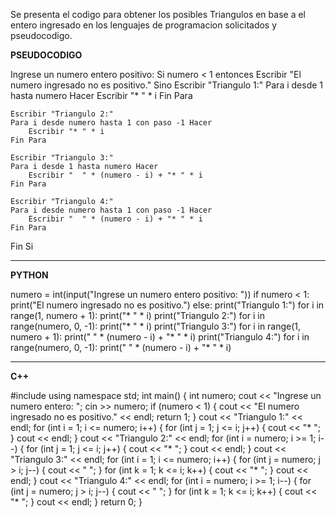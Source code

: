 Se presenta el codigo para obtener los posibles Triangulos en base a el entero ingresado en los lenguajes de programacion solicitados y pseudocodigo.

**PSEUDOCODIGO**

Ingrese un numero entero positivo:
Si numero < 1 entonces
    Escribir "El numero ingresado no es positivo."
Sino
    Escribir "Triangulo 1:"
    Para i desde 1 hasta numero Hacer
        Escribir "* " * i
    Fin Para

    Escribir "Triangulo 2:"
    Para i desde numero hasta 1 con paso -1 Hacer
        Escribir "* " * i
    Fin Para

    Escribir "Triangulo 3:"
    Para i desde 1 hasta numero Hacer
        Escribir "  " * (numero - i) + "* " * i
    Fin Para

    Escribir "Triangulo 4:"
    Para i desde numero hasta 1 con paso -1 Hacer
        Escribir "  " * (numero - i) + "* " * i
    Fin Para
Fin Si


---------------------------------------------------------------------------------------------------------------------------------------

**PYTHON**


numero = int(input("Ingrese un numero entero positivo: "))
if numero < 1:
    print("El numero ingresado no es positivo.")
else:
    print("Triangulo 1:")
    for i in range(1, numero + 1):
        print("* " * i)
    print("Triangulo 2:")
    for i in range(numero, 0, -1):
        print("* " * i)
    print("Triangulo 3:")
    for i in range(1, numero + 1):
        print("  " * (numero - i) + "* " * i)
    print("Triangulo 4:")
    for i in range(numero, 0, -1):
        print("  " * (numero - i) + "* " * i)




---------------------------------------------------------------------------------------------------------------------------------------------

**C++**


#include <iostream>
using namespace std;
int main() {
    int numero;
    cout << "Ingrese un numero entero: ";
    cin >> numero;
    if (numero < 1) {
        cout << "El numero ingresado no es positivo." << endl;
        return 1;
    }
    cout << "Triangulo 1:" << endl;
    for (int i = 1; i <= numero; i++) {
        for (int j = 1; j <= i; j++) {
            cout << "* ";
        }
        cout << endl;
    }
    cout << "Triangulo 2:" << endl;
    for (int i = numero; i >= 1; i--) {
        for (int j = 1; j <= i; j++) {
            cout << "* ";
        }
        cout << endl;
    }
    cout << "Triangulo 3:" << endl;
    for (int i = 1; i <= numero; i++) {
        for (int j = numero; j > i; j--) {
            cout << "  ";
        }
        for (int k = 1; k <= i; k++) {
            cout << "* ";
        }
        cout << endl;
    }
    cout << "Triangulo 4:" << endl;
    for (int i = numero; i >= 1; i--) {
        for (int j = numero; j > i; j--) {
            cout << "  ";
        }
        for (int k = 1; k <= i; k++) {
            cout << "* ";
        }
        cout << endl;
    }
    return 0;
}



